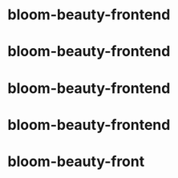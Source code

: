 # bloom-beauty-frontend
# bloom-beauty-frontend
# bloom-beauty-frontend
# bloom-beauty-frontend
# bloom-beauty-front
